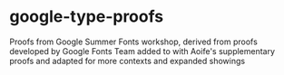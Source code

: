 # google-type-proofs
Proofs from Google Summer Fonts workshop, derived from proofs developed by Google Fonts Team added to with Aoife's supplementary proofs and adapted for more contexts and expanded showings
